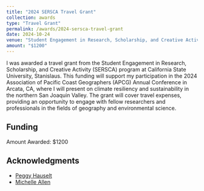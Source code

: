 ```yaml
---
title: "2024 SERSCA Travel Grant"
collection: awards
type: "Travel Grant"
permalink: /awards/2024-sersca-travel-grant
date: 2024-10-24
venue: "Student Engagement in Research, Scholarship, and Creative Activity (SERSCA)"
amount: "$1200"
---
```


I was awarded a travel grant from the Student Engagement in Research, Scholarship, and Creative Activity (SERSCA) program at California State University, Stanislaus. This funding will support my participation in the 2024 Association of Pacific Coast Geographers (APCG) Annual Conference in Arcata, CA, where I will present on climate resiliency and sustainability in the northern San Joaquin Valley. The grant will cover travel expenses, providing an opportunity to engage with fellow researchers and professionals in the fields of geography and environmental science.

## Funding
Amount Awarded: $1200

## Acknowledgments
* [Peggy Hauselt](https://www.csustan.edu/people/peggy-hauselt)
* [Michelle Allen](https://www.linkedin.com/in/michelle-allen209/)
